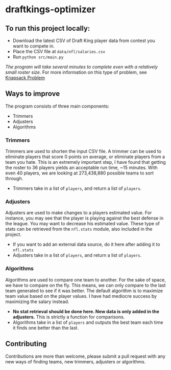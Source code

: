 # draftkings-optimizer

## To run this project locally:
* Download the latest CSV of Draft King player data from contest you want to compete in.
* Place the CSV file at `data/nfl/salaries.csv`
* Run `python src/main.py`

_The program will take several minutes to complete even with a relatively small roster size._
For more information on this type of problem, see [Knapsack Problem](https://en.wikipedia.org/wiki/Knapsack_problem)

## Ways to improve
The program consists of three main components:
* Trimmers
* Adjusters
* Algorithms

### Trimmers
Trimmers are used to shorten the input CSV file. A trimmer can be used to eliminate players that score 0 points on average, or eliminate players from a team you hate. This is an extremely important step, I have found that getting the roster to 36 players yields an acceptable run time, ~15 minutes. With even 40 players, we are looking at 273,438,880 possible teams to sort through.
* Trimmers take in a list of `players`, and return a list of `players`.

### Adjusters
Adjusters are used to make changes to a players estimated value. For instance, you may see that the player is playing against the best defense in the league. You may want to decrease his estimated value. These type of stats can be retrieved from the `nfl.stats` module, also included in the project.
* If you want to add an external data source, do it here after adding it to `nfl.stats`
* Adjusters take in a list of `players`, and return a list of `players`.

### Algorithms
Algorithms are used to compare one team to another. For the sake of space, we have to compare on the fly. This means, we can only compare to the last team generated to see if it was better. The default algorithm is to maximize team value based on the player values. I have had mediocre success by maximizing the salary instead.
* **No stat retrieval should be done here. New data is only added in the adjusters.** This is strictly a function for comparisons.
* Algorithms take in a list of `players` and outputs the best team each time it finds one better than the last.

## Contributing
Contributions are more than welcome, please submit a pull request with any new ways of finding teams, new trimmers, adjusters or algorithms.
